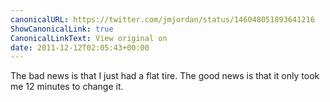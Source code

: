 ```yaml
---
canonicalURL: https://twitter.com/jmjordan/status/146048051893641216
ShowCanonicalLink: true
CanonicalLinkText: View original on
date: 2011-12-12T02:05:43+00:00
---
```

The bad news is that I just had a flat tire. The good news is that it only took me 12 minutes to change it.